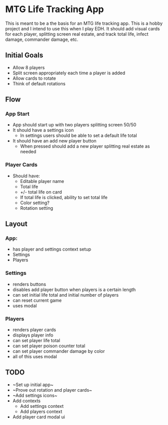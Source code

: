 # MTG Life Tracking App

This is meant to be a the basis for an MTG life tracking app. This is a hobby project and I intend to use this when I play EDH. It should add visual cards for each player, splitting screen real estate, and track total life, infect damage, commander damage, etc.

## Initial Goals

- Allow 8 players
- Split screen appropriately each time a player is added
- Allow cards to rotate
- Think of default rotations

## Flow

### App Start

- App should start up with two players splitting screen 50/50
- It should have a settings icon
  - In settings users should be able to set a default life total
- It should have an add new player button
  - When pressed should add a new player splitting real estate as needed

### Player Cards

- Should have:
  - Editable player name
  - Total life
  - +/- total life on card
  - If total life is clicked, ability to set total life
  - Color setting?
  - Rotation setting

## Layout

### App:

- has player and settings context setup
- Settings
- Players

### Settings

- renders buttons
- disables add player button when players is a certain length
- can set initial life total and initial number of players
- can reset current game
- uses modal

### Players

- renders player cards
- displays player info
- can set player life total
- can set player poison counter total
- can set player commander damage by color
- all of this uses modal

## TODO

- ~Set up initial app~
- ~Prove out rotation and player cards~
- ~Add settings icons~
- Add contexts
  - Add settings context
  - Add players context
- Add player card modal ui
